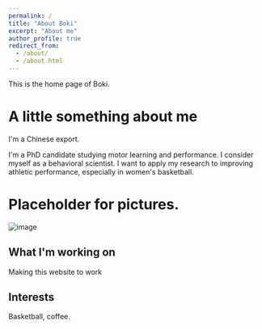 ```yaml
---
permalink: /
title: "About Boki"
excerpt: "About me"
author_profile: true
redirect_from: 
  - /about/
  - /about.html
---
```


This is the home page of Boki. 

A little something about me
======
I'm a Chinese export.

I'm a PhD candidate studying motor learning and performance. I consider myself as a behavioral scientist. I want to apply my research to improving athletic performance, especially in women's basketball. 

Placeholder for pictures.
======
![image](shooting.PNG)

What I'm working on
------
Making this website to work

Interests
------
Basketball, coffee. 
